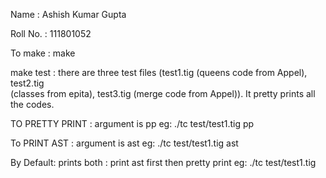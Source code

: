 Name : Ashish Kumar Gupta

Roll No. : 111801052

To make : make

make test : there are three test files (test1.tig (queens code from Appel), test2.tig    
            (classes from epita), test3.tig (merge code from Appel)). It pretty prints all the codes. 

TO PRETTY PRINT : argument is pp
                  eg: ./tc test/test1.tig pp

To PRINT AST : argument is ast
               eg: ./tc test/test1.tig ast

By Default: prints both : print ast first then pretty print
                          eg: ./tc test/test1.tig



 